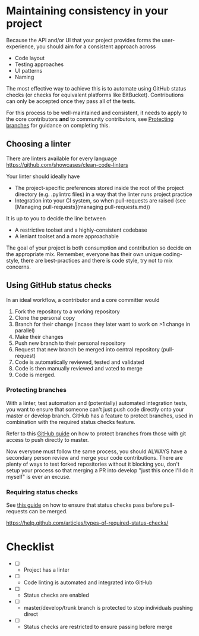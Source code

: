 # Maintaining consistency in your project

Because the API and/or UI that your project provides forms the user-experience, you should aim for a consistent approach across

- Code layout
- Testing approaches
- UI patterns
- Naming

The most effective way to achieve this is to automate using GitHub status checks (or checks for equivalent platforms like BitBucket). Contributions can only
be accepted once they pass all of the tests.

For this process to be well-maintained and consistent, it needs to apply to the core contributors **and** to community contributors, see [Protecting branches](#protecting-branches) for guidance on
completing this.

## Choosing a linter

There are linters available for every language https://github.com/showcases/clean-code-linters

Your linter should ideally have

- The project-specific preferences stored inside the root of the project directory (e.g. .pylintrc files) in a way that the linter runs project practice
- Integration into your CI system, so when pull-requests are raised (see [Managing pull-requests](managing pull-requests.md))

It is up to you to decide the line between

- A restrictive toolset and a highly-consistent codebase
- A leniant toolset and a more approachable

The goal of your project is both consumption and contribution so decide on the appropriate mix. Remember, everyone has their own unique coding-style, there
are best-practices and there is code style, try not to mix concerns. 

## Using GitHub status checks

In an ideal workflow, a contributor and a core committer would

1. Fork the repository to a working repository
2. Clone the personal copy
3. Branch for their change (incase they later want to work on >1 change in parallel)
4. Make their changes
5. Push new branch to their personal repository
6. Request that new branch be merged into central repository (pull-request)
7. Code is automatically reviewed, tested and validated
8. Code is then manually reviewed and voted to merge
9. Code is merged.


### Protecting branches

With a linter, test automation and (potentially) automated integration tests, you want to ensure that someone can't just push code directly onto your master or develop branch. GitHub has a feature to protect
branches, used in combination with the required status checks feature.

Refer to this [GitHub guide](https://help.github.com/articles/working-with-protected-branches-and-required-status-checks/) on how to protect branches from those with git access to push directly to master.

Now everyone must follow the same process, you should ALWAYS have a secondary person review and merge your code contributions. There are plenty of ways to test forked repositories without it blocking you, don't setup
your process so that merging a PR into develop "just this once I'll do it myself" is ever an excuse.

### Requiring status checks

See [this guide](https://help.github.com/articles/enabling-required-status-checks/) on how to ensure that status checks pass before pull-requests can be merged.

https://help.github.com/articles/types-of-required-status-checks/

# Checklist

- [ ] - Project has a linter
- [ ] - Code linting is automated and integrated into GitHub
- [ ] - Status checks are enabled
- [ ] - master/develop/trunk branch is protected to stop individuals pushing direct
- [ ] - Status checks are restricted to ensure passing before merge

